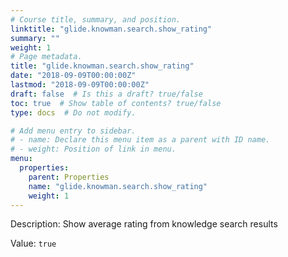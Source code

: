 ```yaml
---
# Course title, summary, and position.
linktitle: "glide.knowman.search.show_rating"
summary: ""
weight: 1
# Page metadata.
title: "glide.knowman.search.show_rating"
date: "2018-09-09T00:00:00Z"
lastmod: "2018-09-09T00:00:00Z"
draft: false  # Is this a draft? true/false
toc: true  # Show table of contents? true/false
type: docs  # Do not modify.

# Add menu entry to sidebar.
# - name: Declare this menu item as a parent with ID name.
# - weight: Position of link in menu.
menu:
  properties:
    parent: Properties
    name: "glide.knowman.search.show_rating"
    weight: 1
---
```


Description: Show average rating from  knowledge search results


Value: `true`